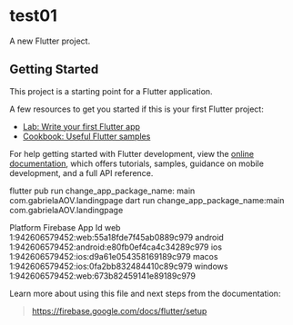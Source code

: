# test01

A new Flutter project.

## Getting Started

This project is a starting point for a Flutter application.

A few resources to get you started if this is your first Flutter project:

- [Lab: Write your first Flutter app](https://docs.flutter.dev/get-started/codelab)
- [Cookbook: Useful Flutter samples](https://docs.flutter.dev/cookbook)

For help getting started with Flutter development, view the
[online documentation](https://docs.flutter.dev/), which offers tutorials,
samples, guidance on mobile development, and a full API reference.

flutter pub run change_app_package_name: main com.gabrielaAOV.landingpage
dart run change_app_package_name:main com.gabrielaAOV.landingpage

Platform  Firebase App Id
web       1:942606579452:web:55a18fde7f45ab0889c979
android   1:942606579452:android:e80fb0ef4ca4c34289c979
ios       1:942606579452:ios:d9a61e054358169189c979
macos     1:942606579452:ios:0fa2bb832484410c89c979
windows   1:942606579452:web:673b82459141e89189c979

Learn more about using this file and next steps from the documentation:
 > https://firebase.google.com/docs/flutter/setup
